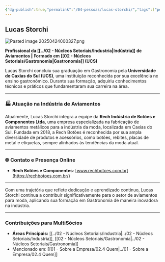 ```yaml
---
{"dg-publish":true,"permalink":"/04-pessoas/lucas-storchi/","tags":["person","profile","industria","moda","gastronomia"]}
---
```


## Lucas Storchi

![Pasted image 20250424000327.png](/img/user/Pasted%20image%2020250424000327.png)

**Profissional da [[../02 - Núcleos Setoriais/Industria\|Indústria]] de Aviamentos | Formado em [[02 - Núcleos Setoriais/Gastronomia\|Gastronomia]] (UCS)**

Lucas Storchi concluiu sua graduação em Gastronomia pela **Universidade de Caxias do Sul (UCS)**, uma instituição reconhecida por sua excelência no ensino gastronômico. Durante sua formação, adquiriu conhecimentos técnicos e práticos que fundamentaram sua carreira na área.

---

### 🏭 Atuação na Indústria de Aviamentos

Atualmente, Lucas Storchi integra a equipe da **Rech Indústria de Botões e Componentes Ltda**, uma empresa especializada na fabricação de aviamentos metálicos para a indústria da moda, localizada em Caxias do Sul. Fundada em 2018, a Rech Botões é reconhecida por sua ampla diversidade de produtos e acessórios, como botões, rebites, placas de metal e etiquetas, sempre alinhados às tendências da moda atual.

---

### 🌐 Contato e Presença Online

*   **Rech Botões e Componentes**: [www.rechbotoes.com.br](https://rechbotoes.com.br/)

---

Com uma trajetória que reflete dedicação e aprendizado contínuo, Lucas Storchi continua a contribuir significativamente para o setor de aviamentos para moda, aplicando sua formação em Gastronomia de maneira inovadora na indústria.

---

### Contribuições para MultiSócios
*   **Áreas Principais:** [[../02 - Núcleos Setoriais/Industria\|../02 - Núcleos Setoriais/Industria]], [[02 - Núcleos Setoriais/Gastronomia\|../02 - Núcleos Setoriais/Gastronomia]]
*   Mencionado em: [[01 - Sobre a Empresa/02.4 Quem\|../01 - Sobre a Empresa/02.4 Quem]]